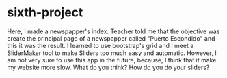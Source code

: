 # sixth-project
Here, I made a newspapper's index. 
Teacher told me that the objective was create the principal page of a newspapper called "Puerto Escondido" and this it was the result.
I learned to use bootstrap's grid and I meet a SliderMaker tool to make Sliders too much easy and automatic.
However, I am not very sure to use this app in the future, because, I think that it make my website more slow.
What do you think? How do you do your sliders?
